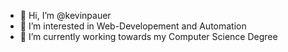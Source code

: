 - 👋 Hi, I’m @kevinpauer
- 👀 I’m interested in Web-Developement and Automation
- 🌱 I’m currently working towards my Computer Science Degree

<!---
kevinpauer/kevinpauer is a ✨ special ✨ repository because its `README.md` (this file) appears on your GitHub profile.
You can click the Preview link to take a look at your changes.
--->
